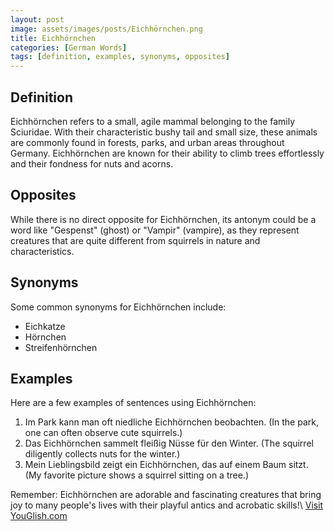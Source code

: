 ```yaml
---
layout: post
image: assets/images/posts/Eichhörnchen.png
title: Eichhörnchen
categories: [German Words]
tags: [definition, examples, synonyms, opposites]
---
```


## Definition
Eichhörnchen refers to a small, agile mammal belonging to the family Sciuridae. With their characteristic bushy tail and small size, these animals are commonly found in forests, parks, and urban areas throughout Germany. Eichhörnchen are known for their ability to climb trees effortlessly and their fondness for nuts and acorns.

## Opposites
While there is no direct opposite for Eichhörnchen, its antonym could be a word like "Gespenst" (ghost) or "Vampir" (vampire), as they represent creatures that are quite different from squirrels in nature and characteristics.

## Synonyms
Some common synonyms for Eichhörnchen include:
- Eichkatze
- Hörnchen
- Streifenhörnchen

## Examples
Here are a few examples of sentences using Eichhörnchen:

1. Im Park kann man oft niedliche Eichhörnchen beobachten. (In the park, one can often observe cute squirrels.)
2. Das Eichhörnchen sammelt fleißig Nüsse für den Winter. (The squirrel diligently collects nuts for the winter.)
3. Mein Lieblingsbild zeigt ein Eichhörnchen, das auf einem Baum sitzt. (My favorite picture shows a squirrel sitting on a tree.)

Remember: Eichhörnchen are adorable and fascinating creatures that bring joy to many people's lives with their playful antics and acrobatic skills!\ <a id="yg-widget-0" class="youglish-widget" data-query="Eichhörnchen" data-lang="german" data-components="8412" data-auto-start="0" data-bkg-color="theme_light" data-title="How%20to%20pronounce%20Eichhörnchen%20in%20German"  rel="nofollow" href="https://youglish.com">Visit YouGlish.com</a><script async src="https://youglish.com/public/emb/widget.js" charset="utf-8"></script>